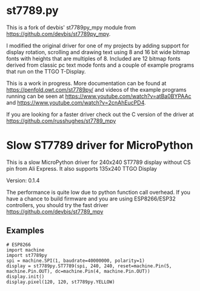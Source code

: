 st7789.py
=========

This is a fork of devbis' st7789py_mpy module from
https://github.com/devbis/st7789py_mpy.

I modified the original driver for one of my projects by adding support for
display rotation, scrolling and drawing text using 8 and 16 bit wide bitmap
fonts with heights that are multiples of 8.  Included are 12 bitmap fonts
derived from classic pc text mode fonts and a couple of example
programs that run on the TTGO T-Display.

This is a work in progress. More documentation can be found at
https://penfold.owt.com/st7789py/ and videos of the example programs running 
can be seen at https://www.youtube.com/watch?v=atBa0BYPAAc and 
https://www.youtube.com/watch?v=2cnAhEucPD4.

If you are looking for a faster driver check out the C version of the driver at 
https://github.com/russhughes/st7789_mpy

Slow ST7789 driver for MicroPython
==================================

This is a slow MicroPython driver for 240x240 ST7789 display without CS pin
from Ali Express. It also supports 135x240 TTGO Display



Version: 0.1.4

The performance is quite low due to python function call overhead.
If you have a chance to build firmware and you are using
ESP8266/ESP32 controllers, you should try the fast driver
https://github.com/devbis/st7789_mpy

Examples
--------

    # ESP8266
    import machine
    import st7789py
    spi = machine.SPI(1, baudrate=40000000, polarity=1)
    display = st7789py.ST7789(spi, 240, 240, reset=machine.Pin(5, machine.Pin.OUT), dc=machine.Pin(4, machine.Pin.OUT))
    display.init()
    display.pixel(120, 120, st7789py.YELLOW)

